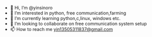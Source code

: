 - 👋 Hi, I’m @yinsinoro
- 👀 I’m interested in python, free communication,farming
- 🌱 I’m currently learning python,c,linux, windows etc.
- 💞️ I’m looking to collaborate on free communication system setup
- 📫 How to reach me yin13505311837@gmail.com

<!---
yinsinoro/yinsinoro is a ✨ special ✨ repository because its `README.md` (this file) appears on your GitHub profile.
You can click the Preview link to take a look at your changes.
--->
